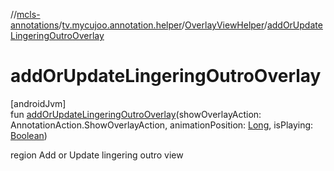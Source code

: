 //[mcls-annotations](../../../index.md)/[tv.mycujoo.annotation.helper](../index.md)/[OverlayViewHelper](index.md)/[addOrUpdateLingeringOutroOverlay](add-or-update-lingering-outro-overlay.md)

# addOrUpdateLingeringOutroOverlay

[androidJvm]\
fun [addOrUpdateLingeringOutroOverlay](add-or-update-lingering-outro-overlay.md)(showOverlayAction: AnnotationAction.ShowOverlayAction, animationPosition: [Long](https://kotlinlang.org/api/latest/jvm/stdlib/kotlin/-long/index.html), isPlaying: [Boolean](https://kotlinlang.org/api/latest/jvm/stdlib/kotlin/-boolean/index.html))

region Add or Update lingering outro view

